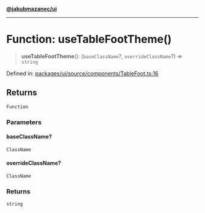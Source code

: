 [**@jakubmazanec/ui**](../README.md)

---

# Function: useTableFootTheme()

> **useTableFootTheme**(): (`baseClassName`?, `overrideClassName`?) => `string`

Defined in:
[packages/ui/source/components/TableFoot.ts:16](https://github.com/jakubmazanec/tools/blob/90a5050fae768000bb00b2044438762c3c8c0f98/packages/ui/source/components/TableFoot.ts#L16)

## Returns

`Function`

### Parameters

#### baseClassName?

`ClassName`

#### overrideClassName?

`ClassName`

### Returns

`string`

